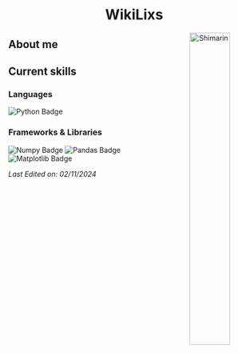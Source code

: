 <h1 align="center">WikiLixs</h1>

<p align="center">
  <img align="right" style="width: 40%;" alt="Shimarin" src="https://i.imgur.com/aNBi8Jf.png"/>
</p>

## About me

## Current skills

### Languages
![Python Badge](https://img.shields.io/badge/python-3670A0?style=for-the-badge&logo=python&logoColor=ffdd54)

### Frameworks & Libraries
![Numpy Badge](https://img.shields.io/badge/numpy-%23013243.svg?style=for-the-badge&logo=numpy&logoColor=white)
![Pandas Badge](https://img.shields.io/badge/pandas-%23150458.svg?style=for-the-badge&logo=pandas&logoColor=white)
![Matplotlib Badge](https://img.shields.io/badge/Matplotlib-%23ffffff.svg?style=for-the-badge&logo=Matplotlib&logoColor=black)

_Last Edited on: 02/11/2024_
